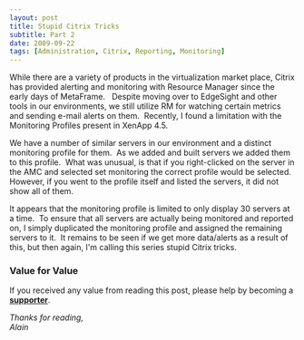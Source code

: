 ```yaml
---
layout: post
title: Stupid Citrix Tricks
subtitle: Part 2
date: 2009-09-22
tags: [Administration, Citrix, Reporting, Monitoring]
---
```

While there are a variety of products in the virtualization market place, Citrix has provided alerting and monitoring with Resource Manager since the early days of MetaFrame.   Despite moving over to EdgeSight and other tools in our environments, we still utilize RM for watching certain metrics and sending e-mail alerts on them.  Recently, I found a limitation with the Monitoring Profiles present in XenApp 4.5. 

We have a number of similar servers in our environment and a distinct monitoring profile for them.  As we added and built servers we added them to this profile.  What was unusual, is that if you right-clicked on the server in the AMC and selected set monitoring the correct profile would be selected.  However, if you went to the profile itself and listed the servers, it did not show all of them.

It appears that the monitoring profile is limited to only display 30 servers at a time.  To ensure that all servers are actually being monitored and reported on, I simply duplicated the monitoring profile and assigned the remaining servers to it.  It remains to be seen if we get more data/alerts as a result of this, but then again, I'm calling this series stupid Citrix tricks.

### Value for Value
If you received any value from reading this post, please help by becoming a [**supporter**](https://www.paypal.com/donate?hosted_button_id=73HNLGA2SGLLU).

*Thanks for reading,*  
*Alain*